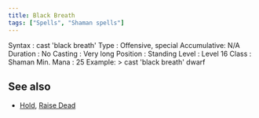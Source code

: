 ```yaml
---
title: Black Breath
tags: ["Spells", "Shaman spells"]
---
```

Syntax : cast 'black breath' Type : Offensive, special Accumulative: N/A
Duration : No Casting : Very long Position : Standing Level : Level 16
Class : Shaman Min. Mana : 25 Example: \> cast 'black breath' dwarf

## See also

- [Hold](Hold_Spell "wikilink"), [Raise Dead](Raise_Dead "wikilink")
 